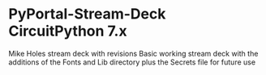 # PyPortal-Stream-Deck CircuitPython 7.x
Mike Holes stream deck with revisions 
Basic working stream deck with the additions of the Fonts and Lib directory plus the Secrets file for future use 
